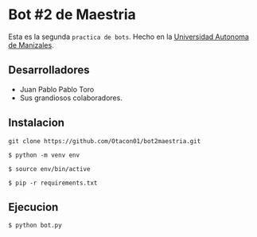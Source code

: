 # Bot #2 de Maestria

Esta es la segunda `practica de bots`. Hecho en la [Universidad Autonoma de Manizales](https://www.autonoma.edu.co/).

## Desarrolladores

- Juan Pablo Pablo Toro
- Sus grandiosos colaboradores.

## Instalacion

```
git clone https://github.com/Otacon01/bot2maestria.git

$ python -m venv env

$ source env/bin/active

$ pip -r requirements.txt
```
## Ejecucion
```
$ python bot.py
```